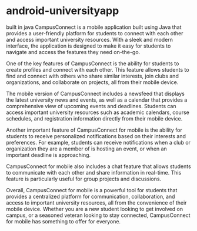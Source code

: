 # android-universityapp
built in java 
CampusConnect is a mobile application built using Java that provides a user-friendly platform for students to connect with each other and access important university resources. With a sleek and modern interface, the application is designed to make it easy for students to navigate and access the features they need on-the-go.

One of the key features of CampusConnect is the ability for students to create profiles and connect with each other. This feature allows students to find and connect with others who share similar interests, join clubs and organizations, and collaborate on projects, all from their mobile device.

The mobile version of CampusConnect includes a newsfeed that displays the latest university news and events, as well as a calendar that provides a comprehensive view of upcoming events and deadlines. Students can access important university resources such as academic calendars, course schedules, and registration information directly from their mobile device.

Another important feature of CampusConnect for mobile is the ability for students to receive personalized notifications based on their interests and preferences. For example, students can receive notifications when a club or organization they are a member of is hosting an event, or when an important deadline is approaching.

CampusConnect for mobile also includes a chat feature that allows students to communicate with each other and share information in real-time. This feature is particularly useful for group projects and discussions.

Overall, CampusConnect for mobile is a powerful tool for students that provides a centralized platform for communication, collaboration, and access to important university resources, all from the convenience of their mobile device. Whether you are a new student looking to get involved on campus, or a seasoned veteran looking to stay connected, CampusConnect for mobile has something to offer for everyone.
